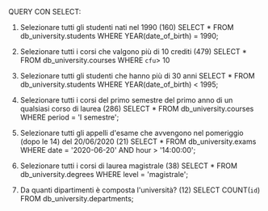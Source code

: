 QUERY CON SELECT:

1. Selezionare tutti gli studenti nati nel 1990 (160)
   SELECT \*
   FROM db_university.students
   WHERE YEAR(date_of_birth) = 1990;

2. Selezionare tutti i corsi che valgono più di 10 crediti (479)
   SELECT \*
   FROM db_university.courses
   WHERE `cfu`> 10

3. Selezionare tutti gli studenti che hanno più di 30 anni
   SELECT \*
   FROM db_university.students
   WHERE YEAR(date_of_birth) < 1995;

4. Selezionare tutti i corsi del primo semestre del primo anno di un qualsiasi corso di
   laurea (286)
   SELECT \*
   FROM db_university.courses
   WHERE period = 'I semestre';

5. Selezionare tutti gli appelli d'esame che avvengono nel pomeriggio (dopo le 14) del
   20/06/2020 (21)
   SELECT \*
   FROM db_university.exams
   WHERE date = '2020-06-20'
   AND hour > '14:00:00';

6. Selezionare tutti i corsi di laurea magistrale (38)
   SELECT \*
   FROM db_university.degrees
   WHERE level = 'magistrale';

7. Da quanti dipartimenti è composta l'università? (12)
   SELECT COUNT(`id`)
   FROM db_university.departments;


